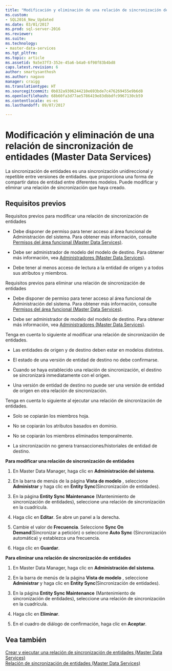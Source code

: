 ```yaml
---
title: "Modificación y eliminación de una relación de sincronización de entidades (Master Data Services) | Microsoft Docs"
ms.custom:
- SQL2016_New_Updated
ms.date: 03/01/2017
ms.prod: sql-server-2016
ms.reviewer: 
ms.suite: 
ms.technology:
- master-data-services
ms.tgt_pltfrm: 
ms.topic: article
ms.assetid: 9a5e37f3-352e-45a6-b4a0-6f98f83b4bd8
caps.latest.revision: 6
author: smartysanthosh
ms.author: nagavo
manager: craigg
ms.translationtype: HT
ms.sourcegitcommit: 0b832a9306244210e693bde7c476269455e9b6d8
ms.openlocfilehash: 68b60fa3d77ae5786419e83dbbdfc9967130cb59
ms.contentlocale: es-es
ms.lasthandoff: 09/07/2017

---
```

# <a name="edit-and-delete-an-entity-sync-relationship-master-data-services"></a>Modificación y eliminación de una relación de sincronización de entidades (Master Data Services)
  La sincronización de entidades es una sincronización unidireccional y repetible entre versiones de entidades. que proporciona una forma de compartir datos de entidad entre diferentes modelos. Puede modificar y eliminar una relación de sincronización que haya creado.  
  
## <a name="prerequisites"></a>Requisitos previos  
 Requisitos previos para modificar una relación de sincronización de entidades  
  
-   Debe disponer de permiso para tener acceso al área funcional de Administración del sistema. Para obtener más información, consulte [Permisos del área funcional &#40;Master Data Services&#41;](../master-data-services/functional-area-permissions-master-data-services.md).  
  
-   Debe ser administrador de modelo del modelo de destino. Para obtener más información, vea [Administradores &#40;Master Data Services&#41;](../master-data-services/administrators-master-data-services.md).  
  
-   Debe tener al menos acceso de lectura a la entidad de origen y a todos sus atributos y miembros.  
  
 Requisitos previos para eliminar una relación de sincronización de entidades  
  
-   Debe disponer de permiso para tener acceso al área funcional de Administración del sistema. Para obtener más información, consulte [Permisos del área funcional &#40;Master Data Services&#41;](../master-data-services/functional-area-permissions-master-data-services.md).  
  
-   Debe ser administrador de modelo del modelo de destino. Para obtener más información, vea [Administradores &#40;Master Data Services&#41;](../master-data-services/administrators-master-data-services.md).  
  
 Tenga en cuenta lo siguiente al modificar una relación de sincronización de entidades.  
  
-   Las entidades de origen y de destino deben estar en modelos distintos.  
  
-   El estado de una versión de entidad de destino no debe confirmarse.  
  
-   Cuando se haya establecido una relación de sincronización, el destino se sincronizará inmediatamente con el origen.  
  
-   Una versión de entidad de destino no puede ser una versión de entidad de origen en otra relación de sincronización.  
  
 Tenga en cuenta lo siguiente al ejecutar una relación de sincronización de entidades.  
  
-   Solo se copiarán los miembros hoja.  
  
-   No se copiarán los atributos basados en dominio.  
  
-   No se copiarán los miembros eliminados temporalmente.  
  
-   La sincronización no genera transacciones/historiales de entidad de destino.  
  
 **Para modificar una relación de sincronización de entidades**  
  
1.  En Master Data Manager, haga clic en **Administración del sistema**.  
  
2.  En la barra de menús de la página **Vista de modelo** , seleccione **Administrar** y haga clic en **Entity Sync**(Sincronización de entidades).  
  
3.  En la página **Entity Sync Maintenance** (Mantenimiento de sincronización de entidades), seleccione una relación de sincronización en la cuadrícula.  
  
4.  Haga clic en **Editar**. Se abre un panel a la derecha.  
  
5.  Cambie el valor de **Frecuencia**. Seleccione **Sync On Demand**(Sincronizar a petición) o seleccione **Auto Sync** (Sincronización automática) y establezca una frecuencia.  
  
6.  Haga clic en **Guardar**.  
  
 **Para eliminar una relación de sincronización de entidades**  
  
1.  En Master Data Manager, haga clic en **Administración del sistema**.  
  
2.  En la barra de menús de la página **Vista de modelo** , seleccione **Administrar** y haga clic en **Entity Sync**(Sincronización de entidades).  
  
3.  En la página **Entity Sync Maintenance** (Mantenimiento de sincronización de entidades), seleccione una relación de sincronización en la cuadrícula.  
  
4.  Haga clic en **Eliminar**.  
  
5.  En el cuadro de diálogo de confirmación, haga clic en **Aceptar**.  
  
## <a name="see-also"></a>Vea también  
 [Crear y ejecutar una relación de sincronización de entidades &#40;Master Data Services&#41;](../master-data-services/create-and-execute-an-entity-sync-relationship-master-data-services.md)   
 [Relación de sincronización de entidades &#40;Master Data Services&#41;](../master-data-services/entity-sync-relationship-master-data-services.md)  
  
  
